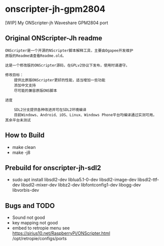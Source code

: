 ﻿# onscripter-jh-gpm2804
[WIP] My ONScripter-jh Waveshare GPM2804 port

## Original ONScripter-Jh readme
```
ONScripter是一个开源的NScripter脚本解释工具，主要由Ogapee开发维护
原版的Readme请查看Readme.old。

这是一个修改版的ONScripter源码，在GPLv2协议下发布，使用时请遵守。

修改目标：
	提供比原版ONScripter更好的性能，适当增加一些功能
	添加中文支持
	尽可能的兼容原版ONS脚本
	
进度

	SDL2分支提供各种改进并可在SDL2环境编译
	目前Windows、Android、iOS、Linux、Windows Phone平台均编译通过实测可用，其余平台未测试
```

## How to Build  
* make clean  
* make -j8   

## Prebuild for onscripter-jh-sdl2   
* sudo apt install libsdl2-dev liblua5.1-0-dev libsdl2-image-dev libsdl2-ttf-dev libsdl2-mixer-dev libbz2-dev libfontconfig1-dev libogg-dev libvorbis-dev  

## Bugs and TODO
* Sound not good
* key mapping not good
* embed to retropie menu
see https://sirius10.net/RaspberryPi/ONScripter.html  
/opt/retropie/configs/ports   

